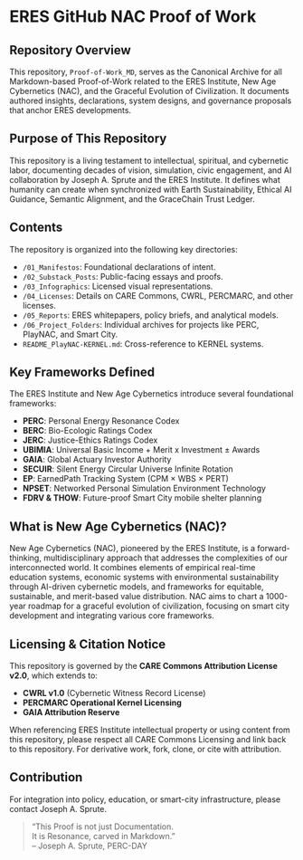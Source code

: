 # ERES GitHub NAC Proof of Work

## Repository Overview

This repository, `Proof-of-Work_MD`, serves as the Canonical Archive for all Markdown-based Proof-of-Work related to the ERES Institute, New Age Cybernetics (NAC), and the Graceful Evolution of Civilization. It documents authored insights, declarations, system designs, and governance proposals that anchor ERES developments.

## Purpose of This Repository

This repository is a living testament to intellectual, spiritual, and cybernetic labor, documenting decades of vision, simulation, civic engagement, and AI collaboration by Joseph A. Sprute and the ERES Institute. It defines what humanity can create when synchronized with Earth Sustainability, Ethical AI Guidance, Semantic Alignment, and the GraceChain Trust Ledger.

## Contents

The repository is organized into the following key directories:

*   `/01_Manifestos`: Foundational declarations of intent.
*   `/02_Substack_Posts`: Public-facing essays and proofs.
*   `/03_Infographics`: Licensed visual representations.
*   `/04_Licenses`: Details on CARE Commons, CWRL, PERCMARC, and other licenses.
*   `/05_Reports`: ERES whitepapers, policy briefs, and analytical models.
*   `/06_Project_Folders`: Individual archives for projects like PERC, PlayNAC, and Smart City.
*   `README_PlayNAC-KERNEL.md`: Cross-reference to KERNEL systems.

## Key Frameworks Defined

The ERES Institute and New Age Cybernetics introduce several foundational frameworks:

*   **PERC**: Personal Energy Resonance Codex
*   **BERC**: Bio-Ecologic Ratings Codex
*   **JERC**: Justice-Ethics Ratings Codex
*   **UBIMIA**: Universal Basic Income + Merit x Investment ± Awards
*   **GAIA**: Global Actuary Investor Authority
*   **SECUIR**: Silent Energy Circular Universe Infinite Rotation
*   **EP**: EarnedPath Tracking System (CPM × WBS × PERT)
*   **NPSET**: Networked Personal Simulation Environment Technology
*   **FDRV & THOW**: Future-proof Smart City mobile shelter planning

## What is New Age Cybernetics (NAC)?

New Age Cybernetics (NAC), pioneered by the ERES Institute, is a forward-thinking, multidisciplinary approach that addresses the complexities of our interconnected world. It combines elements of empirical real-time education systems, economic systems with environmental sustainability through AI-driven cybernetic models, and frameworks for equitable, sustainable, and merit-based value distribution. NAC aims to chart a 1000-year roadmap for a graceful evolution of civilization, focusing on smart city development and integrating various core frameworks.

## Licensing & Citation Notice

This repository is governed by the **CARE Commons Attribution License v2.0**, which extends to:

*   **CWRL v1.0** (Cybernetic Witness Record License)
*   **PERCMARC Operational Kernel Licensing**
*   **GAIA Attribution Reserve**

When referencing ERES Institute intellectual property or using content from this repository, please respect all CARE Commons Licensing and link back to this repository. For derivative work, fork, clone, or cite with attribution.

## Contribution

For integration into policy, education, or smart-city infrastructure, please contact Joseph A. Sprute.

> “This Proof is not just Documentation.  
> It is Resonance, carved in Markdown.”  
> – Joseph A. Sprute, PERC-DAY


